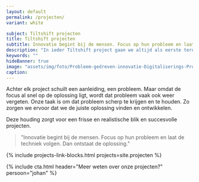 ```yaml
---
layout: default
permalink: /projecten/
variant: white

subject: Tiltshift projecten
title: Tiltshift projecten
subtitle: Innovatie begint bij de mensen. Focus op hun probleem en laat de techniek volgen. Dan ontstaat de oplossing.
description: "In ieder Tiltshift project gaan we altijd als eerste terug naar de aanleiding."
keywords: ""
hideBanner: true
image: "assets/img/foto/Probleem-gedreven-innovatie-Digitaliserings-Projecten.jpg"
caption:
---
```

Achter elk project schuilt een aanleiding, een probleem. Maar omdat de focus al snel op de oplossing ligt, wordt dat probleem vaak ook weer vergeten. Onze taak is om dat probleem scherp te krijgen en te houden. Zo zorgen we ervoor dat we de juiste oplossing vinden en ontwikkelen.

Deze houding zorgt voor een frisse en realistische blik en succesvolle projecten.

> "Innovatie begint bij de mensen. Focus op hun probleem en laat de techniek volgen. Dan ontstaat de oplossing."

{% include projects-link-blocks.html projects=site.projecten %}

{% include cta.html header="Meer weten over onze projecten?" persoon="johan" %}
